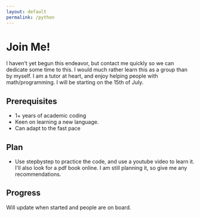 ```yaml
---
layout: default
permalink: /python
---
```


# Join Me!
I haven't yet begun this endeavor, but contact me quickly so we can dedicate
some time to this. I would much rather learn this as a group than by myself. I
am a tutor at heart, and enjoy helping people with math/programming. I will be
starting on the 15th of July.

## Prerequisites
* 1+ years of academic coding
* Keen on learning a new language.
* Can adapt to the fast pace

## Plan
* Use stepbystep to practice the code, and use a youtube video to learn it.
I'll also look for a pdf book online. I am still planning it, so give me any
recommendations.

## Progress
Will update when started and people are on board.
